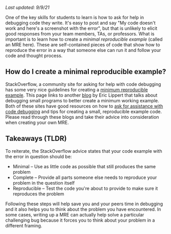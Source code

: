 _Last updated: 9/9/21_

One of the key skills for students to learn is how to ask for help in debugging code they write. It's easy to post and say "My code doesn't work and here's a screenshot with the error", but that is unlikely to elicit good responses from your team members, TAs, or professors. What is important is to learn how to create a _minimal reproducible example_ (called an MRE here). These are self-contained pieces of code that show how to reproduce the error in a way that someone else can run it and follow your code and thought process. 

## How do I create a minimal reproducible example?
StackOverflow, a community site for asking for help with code debugging has some very nice guidelines for creating a [minimum reproducible example](https://stackoverflow.com/help/minimal-reproducible-example). This page links to another [blog](https://ericlippert.com/2014/03/05/how-to-debug-small-programs/) by Eric Lippert that talks about debugging small programs to better create a minimum working example. Both of these sites have good resources on how to [ask for assistance with code debugging](https://stackoverflow.com/help/how-to-ask) and tips for creating a small, reproducible example code. Please read through these blogs and take their advice into consideration when creating your own MRE.

## Takeaways (TLDR)

To reiterate, the StackOverflow advice states that your code example with the error in question should be:
* Minimal – Use as little code as possible that still produces the same problem
* Complete – Provide all parts someone else needs to reproduce your problem in the question itself
* Reproducible – Test the code you're about to provide to make sure it reproduces the problem

Following these steps will help save you and your peers time in debugging and it also helps you to think about the problem you have encountered. In some cases, writing up a MRE can actually help solve a particular challenging bug because it forces you to think about your problem in a different framing.
